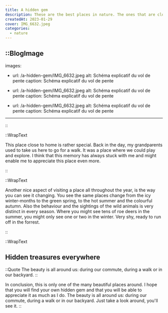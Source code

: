 ```yaml
---
title: A hidden gem
description: These are the best places in nature. The ones that are close to home. The places where you stroll on a regular evening. Where you know every little path and every tree. Where you can go to clear your mind after a long day of work and just be. Take a look with me at some of my favourite moments in the small woods close to my home.
createdAt: 2023-01-29
cover: IMG_6632.jpeg
categories:
  - nature
---
```


<!-- prettier-ignore -->
::BlogImage
---

images:

- url: /a-hidden-gem/IMG_6632.jpeg
  alt: Schéma explicatif du vol de pente
  caption: Schéma explicatif du vol de pente

- url: /a-hidden-gem/IMG_6632.jpeg
  alt: Schéma explicatif du vol de pente
  caption: Schéma explicatif du vol de pente

- url: /a-hidden-gem/IMG_6632.jpeg
  alt: Schéma explicatif du vol de pente
  caption: Schéma explicatif du vol de pente

---

::

::WrapText

<p>
  This place close to home is rather special. Back in the day, my grandparents used to take us here to go for a walk. It was a place where we could play and explore. I think that this memory has always stuck with me and might enable me to appreciate this place even more.
</p>
::

::WrapText

<p>
  Another nice aspect of visiting a place all throughout the year, is the way you can see it changing. You see the same places change from the icy winter-months to the green spring, to the hot summer and the colourful autumn. Also the behaviour and the sightings of the wild animals is very distinct in every season. Where you might see tens of roe deers in the summer, you might only see one or two in the winter. Very shy, ready to run off in the forrest.
  </p>
::

::WrapText

## Hidden treasures everywhere

::Quote
The beauty is all around us: during our commute, during a walk or in our backyard.
::

In conclusion, this is only one of the many beautiful places around.
I hope that you will find your own hidden gem and that you will be able to appreciate it as much as I do. The beauty is all around us: during our commute, during a walk or in our backyard. Just take a look around, you'll see it.
::
